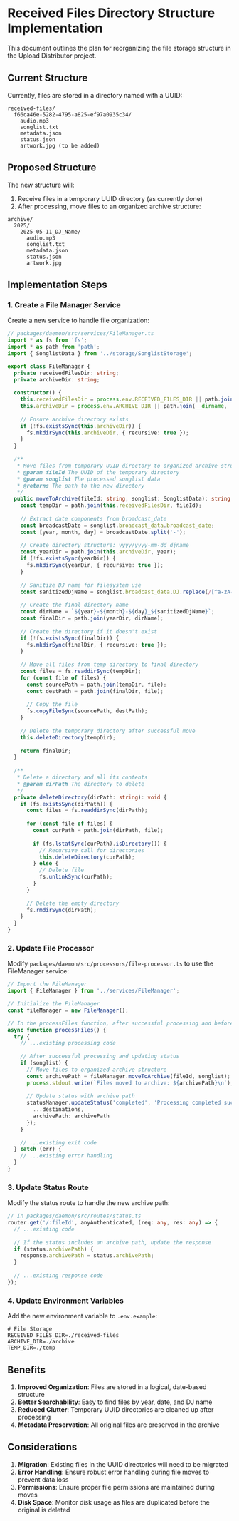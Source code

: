 # Received Files Directory Structure Implementation

This document outlines the plan for reorganizing the file storage structure in the Upload Distributor project.

## Current Structure

Currently, files are stored in a directory named with a UUID:
```
received-files/
  f66ca46e-5282-4795-a825-ef97a0935c34/
    audio.mp3
    songlist.txt
    metadata.json
    status.json
    artwork.jpg (to be added)
```

## Proposed Structure

The new structure will:
1. Receive files in a temporary UUID directory (as currently done)
2. After processing, move files to an organized archive structure:
```
archive/
  2025/
    2025-05-11_DJ_Name/
      audio.mp3
      songlist.txt
      metadata.json
      status.json
      artwork.jpg
```

## Implementation Steps

### 1. Create a File Manager Service

Create a new service to handle file organization:

```typescript
// packages/daemon/src/services/FileManager.ts
import * as fs from 'fs';
import * as path from 'path';
import { SonglistData } from '../storage/SonglistStorage';

export class FileManager {
  private receivedFilesDir: string;
  private archiveDir: string;
  
  constructor() {
    this.receivedFilesDir = process.env.RECEIVED_FILES_DIR || path.join(__dirname, '../../received-files');
    this.archiveDir = process.env.ARCHIVE_DIR || path.join(__dirname, '../../archive');
    
    // Ensure archive directory exists
    if (!fs.existsSync(this.archiveDir)) {
      fs.mkdirSync(this.archiveDir, { recursive: true });
    }
  }
  
  /**
   * Move files from temporary UUID directory to organized archive structure
   * @param fileId The UUID of the temporary directory
   * @param songlist The processed songlist data
   * @returns The path to the new directory
   */
  public moveToArchive(fileId: string, songlist: SonglistData): string {
    const tempDir = path.join(this.receivedFilesDir, fileId);
    
    // Extract date components from broadcast_date
    const broadcastDate = songlist.broadcast_data.broadcast_date;
    const [year, month, day] = broadcastDate.split('-');
    
    // Create directory structure: yyyy/yyyy-mm-dd_djname
    const yearDir = path.join(this.archiveDir, year);
    if (!fs.existsSync(yearDir)) {
      fs.mkdirSync(yearDir, { recursive: true });
    }
    
    // Sanitize DJ name for filesystem use
    const sanitizedDjName = songlist.broadcast_data.DJ.replace(/[^a-zA-Z0-9]/g, '_');
    
    // Create the final directory name
    const dirName = `${year}-${month}-${day}_${sanitizedDjName}`;
    const finalDir = path.join(yearDir, dirName);
    
    // Create the directory if it doesn't exist
    if (!fs.existsSync(finalDir)) {
      fs.mkdirSync(finalDir, { recursive: true });
    }
    
    // Move all files from temp directory to final directory
    const files = fs.readdirSync(tempDir);
    for (const file of files) {
      const sourcePath = path.join(tempDir, file);
      const destPath = path.join(finalDir, file);
      
      // Copy the file
      fs.copyFileSync(sourcePath, destPath);
    }
    
    // Delete the temporary directory after successful move
    this.deleteDirectory(tempDir);
    
    return finalDir;
  }
  
  /**
   * Delete a directory and all its contents
   * @param dirPath The directory to delete
   */
  private deleteDirectory(dirPath: string): void {
    if (fs.existsSync(dirPath)) {
      const files = fs.readdirSync(dirPath);
      
      for (const file of files) {
        const curPath = path.join(dirPath, file);
        
        if (fs.lstatSync(curPath).isDirectory()) {
          // Recursive call for directories
          this.deleteDirectory(curPath);
        } else {
          // Delete file
          fs.unlinkSync(curPath);
        }
      }
      
      // Delete the empty directory
      fs.rmdirSync(dirPath);
    }
  }
}
```

### 2. Update File Processor

Modify `packages/daemon/src/processors/file-processor.ts` to use the FileManager service:

```typescript
// Import the FileManager
import { FileManager } from '../services/FileManager';

// Initialize the FileManager
const fileManager = new FileManager();

// In the processFiles function, after successful processing and before exiting:
async function processFiles() {
  try {
    // ...existing processing code
    
    // After successful processing and updating status
    if (songlist) {
      // Move files to organized archive structure
      const archivePath = fileManager.moveToArchive(fileId, songlist);
      process.stdout.write(`Files moved to archive: ${archivePath}\n`);
      
      // Update status with archive path
      statusManager.updateStatus('completed', 'Processing completed successfully', {
        ...destinations,
        archivePath: archivePath
      });
    }
    
    // ...existing exit code
  } catch (err) {
    // ...existing error handling
  }
}
```

### 3. Update Status Route

Modify the status route to handle the new archive path:

```typescript
// In packages/daemon/src/routes/status.ts
router.get('/:fileId', anyAuthenticated, (req: any, res: any) => {
  // ...existing code
  
  // If the status includes an archive path, update the response
  if (status.archivePath) {
    response.archivePath = status.archivePath;
  }
  
  // ...existing response code
});
```

### 4. Update Environment Variables

Add the new environment variable to `.env.example`:

```
# File Storage
RECEIVED_FILES_DIR=./received-files
ARCHIVE_DIR=./archive
TEMP_DIR=./temp
```

## Benefits

1. **Improved Organization**: Files are stored in a logical, date-based structure
2. **Better Searchability**: Easy to find files by year, date, and DJ name
3. **Reduced Clutter**: Temporary UUID directories are cleaned up after processing
4. **Metadata Preservation**: All original files are preserved in the archive

## Considerations

1. **Migration**: Existing files in the UUID directories will need to be migrated
2. **Error Handling**: Ensure robust error handling during file moves to prevent data loss
3. **Permissions**: Ensure proper file permissions are maintained during moves
4. **Disk Space**: Monitor disk usage as files are duplicated before the original is deleted
